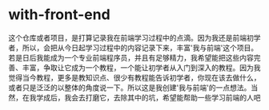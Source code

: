 # with-front-end
这个仓库或者项目，是打算记录我在前端学习过程中的点滴。因为我还是前端初学者，所以，会把从今日起学习过程中的内容记录下来，丰富'我与前端'这个项目。若是日后我能成为一个专业前端程序员，并且有足够精力，我希望能把这些内容完善、丰富，争取让它成为一个教程，一个能让初学者从入门到深入的教程。因为我觉得当今教程，更多是教知识点、很少有教程能告诉初学者，你现在该去做什么，或者只是泛泛的以整体的角度说一下。所以这是我创建'我与前端'的一点想法。当然，在我学成后，我会去打磨它，去除其中的坑，希望能帮助一些学习前端的人吧

